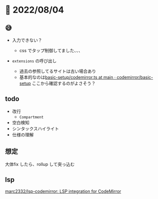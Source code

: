 # 📝 2022/08/04


## 😅

- 入力できない？
  - css でタップ制御してました、、、

- `extensions` の呼び出し
  - 過去の参照してるサイトは古い場合あり
  - 基本的なのは[basic-setup/codemirror.ts at main · codemirror/basic-setup](https://github.com/codemirror/basic-setup/blob/main/src/codemirror.ts) ここから確認するのがよさそう？

## todo

- 改行
  - `Compartment`
- 空白検知
- シンタックスハイライト
- 仕様の理解

## 想定

大体fix したら、rollup して突っ込む


## lsp

[marc2332/lsp-codemirror: LSP integration for CodeMirror](https://github.com/marc2332/lsp-codemirror)

